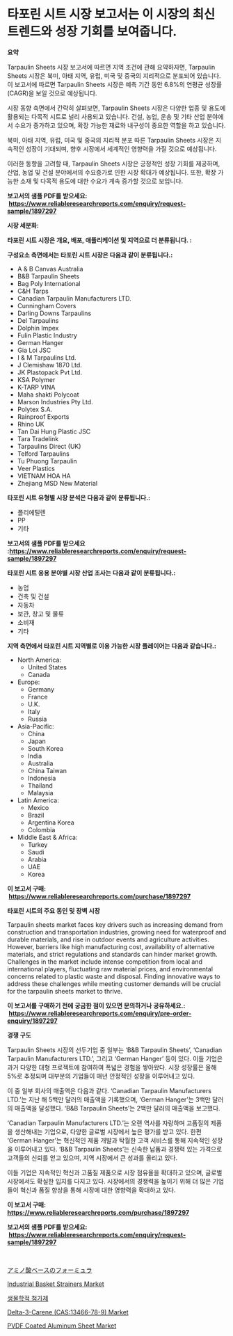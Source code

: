 <p><h1>타포린 시트 시장 보고서는 이 시장의 최신 트렌드와 성장 기회를 보여줍니다.</h1></p><p><strong>요약</strong></p>
<p><p>Tarpaulin Sheets 시장 보고서에 따르면 지역 조건에 관해 요약하자면, Tarpaulin Sheets 시장은 북미, 아태 지역, 유럽, 미국 및 중국의 지리적으로 분포되어 있습니다. 이 보고서에 따르면 Tarpaulin Sheets 시장은 예측 기간 동안 6.8%의 연평균 성장률(CAGR)을 보일 것으로 예상됩니다.</p><p>시장 동향 측면에서 간략히 살펴보면, Tarpaulin Sheets 시장은 다양한 업종 및 용도에 활용되는 다목적 시트로 널리 사용되고 있습니다. 건설, 농업, 운송 및 기타 산업 분야에서 수요가 증가하고 있으며, 확장 가능한 재료와 내구성이 중요한 역할을 하고 있습니다.</p><p>북미, 아태 지역, 유럽, 미국 및 중국의 지리적 분포 따른 Tarpaulin Sheets 시장은 지속적인 성장이 기대되며, 향후 시장에서 세계적인 영향력을 가질 것으로 예상됩니다.</p><p>이러한 동향을 고려할 때, Tarpaulin Sheets 시장은 긍정적인 성장 기회를 제공하며, 산업, 농업 및 건설 분야에서의 수요증가로 인한 시장 확대가 예상됩니다. 또한, 확장 가능한 소재 및 다목적 용도에 대한 수요가 계속 증가할 것으로 보입니다.</p></p>
<p><strong>보고서의 샘플 PDF를 받으세요: &nbsp;<a href="https://www.reliableresearchreports.com/enquiry/request-sample/1897297">https://www.reliableresearchreports.com/enquiry/request-sample/1897297</a></strong></p>
<p><strong>시장 세분화:</strong></p>
<p><strong> 타포린 시트 시장은 개요, 배포, 애플리케이션 및 지역으로 더 분류됩니다. :</strong></p>
<p><strong>구성요소 측면에서는 타포린 시트 시장은 다음과 같이 분류됩니다.:</strong></p>
<p><ul><li>A & B Canvas Australia</li><li>B&B Tarpaulin Sheets</li><li>Bag Poly International</li><li>C&H Tarps</li><li>Canadian Tarpaulin Manufacturers LTD.</li><li>Cunningham Covers</li><li>Darling Downs Tarpaulins</li><li>Del Tarpaulins</li><li>Dolphin Impex</li><li>Fulin Plastic Industry</li><li>German Hanger</li><li>Gia Loi JSC</li><li>I & M Tarpaulins Ltd.</li><li>J Clemishaw 1870 Ltd.</li><li>JK Plastopack Pvt Ltd.</li><li>KSA Polymer</li><li>K-TARP VINA</li><li>Maha shakti Polycoat</li><li>Marson Industries Pty Ltd.</li><li>Polytex S.A.</li><li>Rainproof Exports</li><li>Rhino UK</li><li>Tan Dai Hung Plastic JSC</li><li>Tara Tradelink</li><li>Tarpaulins Direct (UK)</li><li>Telford Tarpaulins</li><li>Tu Phuong Tarpaulin</li><li>Veer Plastics</li><li>VIETNAM HOA HA</li><li>Zhejiang MSD New Material</li></ul></p>
<p><strong> 타포린 시트 유형별 시장 분석은 다음과 같이 분류됩니다.:</strong></p>
<p><ul><li>폴리에틸렌</li><li>PP</li><li>기타</li></ul></p>
<p><strong>보고서의 샘플 PDF를 받으세요 :<a href="https://www.reliableresearchreports.com/enquiry/request-sample/1897297">https://www.reliableresearchreports.com/enquiry/request-sample/1897297</a></strong></p>
<p><strong> 타포린 시트 응용 분야별 시장 산업 조사는 다음과 같이 분류됩니다.:</strong></p>
<p><ul><li>농업</li><li>건축 및 건설</li><li>자동차</li><li>보관, 창고 및 물류</li><li>소비재</li><li>기타</li></ul></p>
<p><strong>지역 측면에서 타포린 시트 지역별로 이용 가능한 시장 플레이어는 다음과 같습니다.:</strong></p>
<p><ul>
    <li>
        North America:
        <ul>
            <li>United States</li>
            <li>Canada</li>
        </ul>
    </li>
    <li>
        Europe:
        <ul>
            <li>Germany</li>
            <li>France</li>
            <li>U.K.</li>
            <li>Italy</li>
            <li>Russia</li>
        </ul>
    </li>
    <li>
        Asia-Pacific:
        <ul>
            <li>China</li>
            <li>Japan</li>
            <li>South Korea</li>
            <li>India</li>
            <li>Australia</li>
            <li>China Taiwan</li>
            <li>Indonesia</li>
            <li>Thailand</li>
            <li>Malaysia</li>
        </ul>
    </li>
    <li>
        Latin America:
        <ul>
            <li>Mexico</li>
            <li>Brazil</li>
            <li>Argentina Korea</li>
            <li>Colombia</li>
        </ul>
    </li>
    <li>
        Middle East & Africa:
        <ul>
            <li>Turkey</li>
            <li>Saudi</li>
            <li>Arabia</li>
            <li>UAE</li>
            <li>Korea</li>
        </ul>
    </li>
    </ul></p>
<p><strong>이 보고서 구매: &nbsp;<a href="https://www.reliableresearchreports.com/purchase/1897297">https://www.reliableresearchreports.com/purchase/1897297</a></strong></p>
<p><strong>타포린 시트의 주요 동인 및 장벽 시장</strong></p>
<p><p>Tarpaulin sheets market faces key drivers such as increasing demand from construction and transportation industries, growing need for waterproof and durable materials, and rise in outdoor events and agriculture activities. However, barriers like high manufacturing cost, availability of alternative materials, and strict regulations and standards can hinder market growth. Challenges in the market include intense competition from local and international players, fluctuating raw material prices, and environmental concerns related to plastic waste and disposal. Finding innovative ways to address these challenges while meeting customer demands will be crucial for the tarpaulin sheets market to thrive.</p></p>
<p><strong>이 보고서를 구매하기 전에 궁금한 점이 있으면 문의하거나 공유하세요.: &nbsp;<a href="https://www.reliableresearchreports.com/enquiry/pre-order-enquiry/1897297">https://www.reliableresearchreports.com/enquiry/pre-order-enquiry/1897297</a></strong></p>
<p><strong>경쟁 구도</strong></p>
<p><p>Tarpaulin Sheets 시장의 선두기업 중 일부는 ‘B&B Tarpaulin Sheets’, ‘Canadian Tarpaulin Manufacturers LTD.’, 그리고 ‘German Hanger’ 등이 있다. 이들 기업은 과거 다양한 대형 프로젝트에 참여하여 폭넓은 경험을 쌓아왔다. 시장 성장률은 올해 5%로 추정되며 대부분의 기업들이 매년 안정적인 성장을 이루어내고 있다.</p><p>이 중 일부 회사의 매출액은 다음과 같다. ‘Canadian Tarpaulin Manufacturers LTD.’는 지난 해 5백만 달러의 매출액을 기록했으며, ‘German Hanger’는 3백만 달러의 매출액을 달성했다. ‘B&B Tarpaulin Sheets’는 2백만 달러의 매출액을 보고했다. </p><p>‘Canadian Tarpaulin Manufacturers LTD.’는 오랜 역사를 자랑하며 고품질의 제품을 생산해내는 기업으로, 다양한 글로벌 시장에서 높은 평가를 받고 있다. 한편 ‘German Hanger’는 혁신적인 제품 개발과 탁월한 고객 서비스를 통해 지속적인 성장을 이루어내고 있다. ‘B&B Tarpaulin Sheets’는 신속한 납품과 경쟁력 있는 가격으로 고객들의 신뢰를 얻고 있으며, 지역 시장에서 큰 성과를 올리고 있다.</p><p>이들 기업은 지속적인 혁신과 고품질 제품으로 시장 점유율을 확대하고 있으며, 글로벌 시장에서도 확실한 입지를 다지고 있다. 시장에서의 경쟁력을 높이기 위해 더 많은 기업들이 혁신과 품질 향상을 통해 시장에 대한 영향력을 확대하고 있다.</p></p>
<p><strong>이 보고서 구매: &nbsp; <a href="https://www.reliableresearchreports.com/purchase/1897297">https://www.reliableresearchreports.com/purchase/1897297</a></strong></p>
<p><strong>보고서의 샘플 PDF를 받으세요: &nbsp;<a href="https://www.reliableresearchreports.com/enquiry/request-sample/1897297">https://www.reliableresearchreports.com/enquiry/request-sample/1897297</a></strong><strong></strong></p>
<p>&nbsp;</p>
<p><p><a href="https://medium.com/@leonstoltrtenberg89/%E3%82%A2%E3%83%9F%E3%83%8E%E9%85%B8%E3%83%99%E3%83%BC%E3%82%B9%E3%81%AE%E3%83%95%E3%82%A9%E3%83%BC%E3%83%9F%E3%83%A5%E3%83%A9%E5%B8%82%E5%A0%B4%E8%AA%BF%E6%9F%BB%E3%83%AC%E3%83%9D%E3%83%BC%E3%83%88-%E3%81%9D%E3%81%AE%E6%AD%B4%E5%8F%B2%E3%81%A82024%E5%B9%B4%E3%81%8B%E3%82%892031%E5%B9%B4%E3%81%BE%E3%81%A7%E3%81%AE%E4%BA%88%E6%B8%AC-24ef580f609c">アミノ酸ベースのフォーミュラ</a></p><p><a href="https://issuu.com/reportprime-2/docs/industrial-basket-strainers-market-size-2030.pptx">Industrial Basket Strainers Market</a></p><p><a href="https://github.com/bunxhcci35271755/Market-Research-Report-List-1/blob/main/3579681186958.md">생물학적 첨가제</a></p><p><a href="https://view.publitas.com/reportprime-1/delta-3-carene-cas-13466-78-9-market-research-report-provides-thorough-industry-overview-which-offers-an-in-depth-analysis-of-product-trends-and-new-market-divisions/">Delta-3-Carene (CAS:13466-78-9) Market</a></p><p><a href="https://view.publitas.com/reportprime-1/pvdf-coated-aluminum-sheet-market-research-report-provides-thorough-industry-overview-which-offers-an-in-depth-analysis-of-product-trends-and-new-market-divisions/">PVDF Coated Aluminum Sheet Market</a></p></p>
